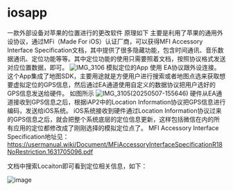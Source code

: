 # iosapp
一款外部设备对苹果的位置进行的更改软件
原理如下
主要是利用了苹果的通用外设协议，通过MFi（Made For iOS）认证厂商，可以获得MFI Accessory Interface Specification文档，其中提供了很多隐藏功能，包含时间通讯、音乐数据通讯、定位功能等等。其中定位功能的使用只需要照着文档，按照协议格式发送对应位置数据，即可。
![IMG_3106](https://github.com/user-attachments/assets/5bb9ef3d-b30c-4a7e-9202-8cd00e3136f1)
模拟定位的App 使用 EA协议跟外设连接。这个App集成了地图SDK，主要用途就是方便用户进行搜索或者地图点选来获取想要虚拟定位的GPS信息，然后通过EA通道使用自定义的数据协议把用户选好的GPS信息发送给硬件。
如图所示
![IMG_3105(20250507-155646)](https://github.com/user-attachments/assets/b5a2aab7-84a4-432c-b1e1-fbe5077324cd)
硬件从EA通道接收到GPS信息之后，根据iAP2中的Location Information协议把GPS信息进行编码，发送给iOS系统。
iOS系统接收到硬件通过Location Information协议过来的GPS信息之后，就会把整个系统底层的定位信息更新，这样包括微信在内的所有应用的定位都修改成了刚刚选择的模拟定位点了。
MFI Accessory Interface Specification地址见：https://usermanual.wiki/Document/MFiAccessoryInterfaceSpecificationR18NoRestriction.1631705096.pdf

文档中搜索Locaiton即可看到定位相关信息，如下：

![image](https://github.com/user-attachments/assets/9dd19be6-749d-48ca-9fb9-8a3cb7edbcec)
